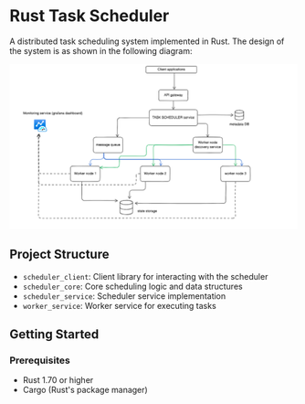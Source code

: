# Rust Task Scheduler

A distributed task scheduling system implemented in Rust. The design of the system is as shown in the following diagram:

![System Design for Task scheduler](./assets/Design-img.png)

## Project Structure

- `scheduler_client`: Client library for interacting with the scheduler
- `scheduler_core`: Core scheduling logic and data structures
- `scheduler_service`: Scheduler service implementation
- `worker_service`: Worker service for executing tasks

## Getting Started

### Prerequisites

- Rust 1.70 or higher
- Cargo (Rust's package manager)
